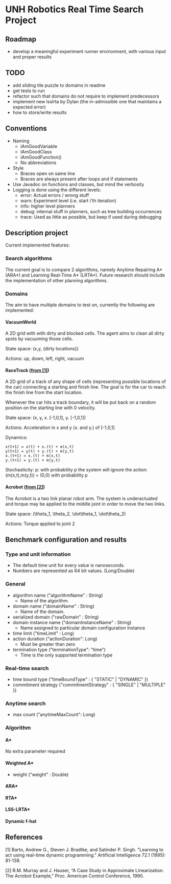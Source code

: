 # UNH Robotics Real Time Search Project

## Roadmap

* develop a meaningful experiment runner environment, with various input and proper results

## TODO

* add sliding tile puzzle to domains in readme
* get tests to run 
* refactor such that domains do not require to implement predecessors
* implement new lsslrta by Dylan (the in-admissible one that maintains a expected error)
* how to store/write results

## Conventions

* Naming
    - iAmGoodVariable
    - IAmGoodClass
    - iAmGoodFunction()
    - No abbreviations
* Style
    - Braces open on same line
    - Braces are always present after loops and if statements
* Use Javadoc on functions and classes, but mind the verbosity
* Logging is done using the different levels:
    - error: Actual errors / wrong stuff
    - warn: Experiment level (i.e. start i'th iteration)
    - info: higher level planners 
    - debug: internal stuff in planners, such as tree building occurrences
    - trace: Used as little as possible, but keep if used during debugging

## Description project
Current implemented features:

### Search algorithms

The current goal is to compare 2 algorithms, namely Anytime Repairing A* (ARA*) and Learning Real-Time A* (LRTA*). Future research should include the implementation of other planning algorithms.

### Domains

The aim to have multiple domains to test on, currently the following are implemented:

#### VacuumWorld

A 2D grid with with dirty and blocked cells. The agent aims to clean all dirty spots by vacuuming those cells.

State space: (x,y, {dirty locations})

Actions: up, down, left, right, vacuum 

#### RaceTrack ([from [1]](#ref-1))

A 2D grid of a track of any shape of cells (representing possible locations of the car) connecting a 
starting and finish line. The goal is for the car to reach the finish line from the start location.

Whenever the car hits a track boundary, it will be put back on a random position on the starting line with 0 velocity.

State space: (x, y, x. [-1,0,1], y. [-1,0,1])

Actions: Acceleration in x and y (x. and y.) of [-1,0,1]

Dynamics:

    x(t+1) = x(t) + x.(t) + m(x,t)
    y(t+1) = y(t) + y.(t) + m(y,t)
    x.(t+1) = x.(t) + m(x,t)
    y.(t+1) = y.(t) + m(y,t)

Stochasticity:  p: with probability p the system will ignore the action: (m(x,t),m(y,t)) = (0,0) with probability p 

#### Acrobot  ([from [2]](#ref-2))

The Acrobot is a two link planar robot arm.  The system is underactuated and torque may be applied to the middle joint in order to move the two links.

State space: (\theta_1, \theta_2, \dot\theta_1, \dot\theta_2)

Actions: Torque applied to joint 2

## Benchmark configuration and results

### Type and unit information

* The default time unit for every value is nanoseconds.
* Numbers are represented as 64 bit values. (Long/Double)

### General

* algorithm name ("algorithmName" : String)
    - Name of the algorithm.
* domain name ("domainName" : String)
    - Name of the domain.
* serialized domain ("rawDomain" : String)
* domain instance name ("domainInstanceName" : String)
    - Name assigned to particular domain configuration instance
* time limit ("timeLimit" : Long)
* action duration ("actionDuration": Long)
    - Must be greater than zero
* termination type ("terminationType": "time")
    - Time is the only supported termination type

### Real-time search

* time bound type ("timeBoundType" : { "STATIC" | "DYNAMIC" })
* commitment strategy ("commitmentStrategy" : { "SINGLE" | "MULTIPLE" })

### Anytime search

* max count ("anytimeMaxCount": Long)

### Algorithm

#### A*

No extra parameter required

#### Weighted A*

* weight ("weight" : Double)

#### ARA*

#### RTA*

#### LSS-LRTA*

#### Dynamic f-hat

## References

<a name="ref-1"></a>[1] Barto, Andrew G., Steven J. Bradtke, and Satinder P. Singh. "Learning to act using real-time dynamic programming." Artificial Intelligence 72.1 (1995): 81-138.

<a name="ref-2"></a>[2] R.M. Murray and J. Hauser, “A Case Study in Approximate Linearization:
The Acrobot Example,” Proc. American Control Conference, 1990.